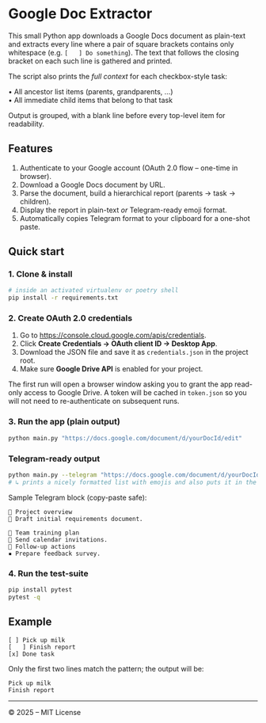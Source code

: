 # Google Doc Extractor

This small Python app downloads a Google Docs document as plain-text and extracts every line where a pair of square brackets contains only whitespace (e.g. `[   ] Do something`).  The text that follows the closing bracket on each such line is gathered and printed.

The script also prints the *full context* for each checkbox-style task:

• All ancestor list items (parents, grandparents, …)  
• All immediate child items that belong to that task

Output is grouped, with a blank line before every top-level item for readability.

## Features
1. Authenticate to your Google account (OAuth 2.0 flow – one-time in browser).
2. Download a Google Docs document by URL.
3. Parse the document, build a hierarchical report (parents → task → children).
4. Display the report in plain-text *or* Telegram-ready emoji format.
5. Automatically copies Telegram format to your clipboard for a one-shot paste.

## Quick start

### 1. Clone & install
```bash
# inside an activated virtualenv or poetry shell
pip install -r requirements.txt
```

### 2. Create OAuth 2.0 credentials
1. Go to <https://console.cloud.google.com/apis/credentials>.
2. Click **Create Credentials → OAuth client ID → Desktop App**.
3. Download the JSON file and save it as `credentials.json` in the project root.
4. Make sure **Google Drive API** is enabled for your project.

The first run will open a browser window asking you to grant the app read-only access to Google Drive.
A token will be cached in `token.json` so you will not need to re-authenticate on subsequent runs.

### 3. Run the app (plain output)
```bash
python main.py "https://docs.google.com/document/d/yourDocId/edit"
```

### Telegram-ready output

```bash
python main.py --telegram "https://docs.google.com/document/d/yourDocId/edit"
# ↳ prints a nicely formatted list with emojis and also puts it in the clipboard
```

Sample Telegram block (copy-paste safe):

```
📌 Project overview
🔹 Draft initial requirements document.

📌 Team training plan
🔹 Send calendar invitations.
🔹 Follow-up actions
▪️ Prepare feedback survey.
```

### 4. Run the test-suite

```bash
pip install pytest
pytest -q
```

## Example
```
[ ] Pick up milk
[   ] Finish report
[x] Done task
```
Only the first two lines match the pattern; the output will be:
```
Pick up milk
Finish report
```

---

© 2025 – MIT License 